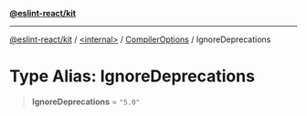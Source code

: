 [**@eslint-react/kit**](../../../../README.md)

***

[@eslint-react/kit](../../../../README.md) / [\<internal\>](../../../README.md) / [CompilerOptions](../README.md) / IgnoreDeprecations

# Type Alias: IgnoreDeprecations

> **IgnoreDeprecations** = `"5.0"`
